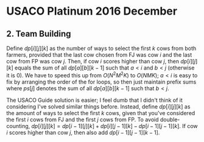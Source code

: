# USACO Platinum 2016 December

## 2. Team Building
Define $dp[i][j][k]$ as the number of ways to select the first $k$ cows from both farmers, provided that the last cow chosen from FJ was cow $i$ and the last cow from FP was cow $j$. Then, if cow $i$ scores higher than cow $j$, then $dp[i][j][k]$ equals the sum of all $dp[a][b][k-1]$ such that $a<i$ and $b<j$ (otherwise it is $0$). We have to speed this up from $O(N^2M^2K)$ to $O(NMK)$; $a<i$ is easy to fix by arranging the order of the for loops, so then just maintain prefix sums where $ps[j]$ denotes the sum of all $dp[a][b][k-1]$ such that $b<j$.

The USACO Guide solution is easier; I feel dumb that I didn't think of it considering I've solved similar things before. Instead, define $dp[i][j][k]$ as the amount of ways to select the first $k$ cows, given that you've considered the first $i$ cows from FJ and the first $j$ cows from FP. To avoid double-counting, $dp[i][j][k] = dp[i-1][j][k]+dp[i][j-1][k]-dp[i-1][j-1][k]$. If cow $i$ scores higher than cow $j$, then also add $dp[i-1][j-1][k-1]$.